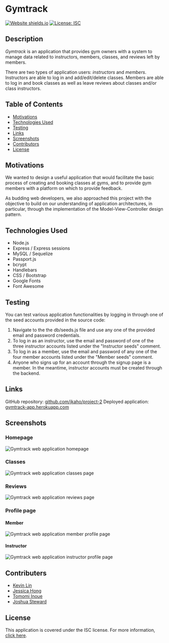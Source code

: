 # Gymtrack

[![Website shields.io](https://img.shields.io/website-up-down-green-red/http/shields.io.svg)](http://shields.io/)
[![License: ISC](https://img.shields.io/badge/License-ISC-blue.svg)](https://opensource.org/licenses/ISC)


## Description 

*Gymtrack* is an application that provides gym owners with a system to manage data related to instructors, members, classes, and reviews left by members.

There are two types of application users: *instructors* and *members*. Instructors are able to log in and add/edit/delete classes. Members are able to log in and book classes as well as leave reviews about classes and/or class instructors.  

## Table of Contents 

- [Motivations](#Motivations)
- [Technologies Used](#Technologies-Used)
- [Testing](#Testing)
- [Links](#Links)
- [Screenshots](#Screenshots)
- [Contributors](#Contributors)
- [License](#License)

## Motivations 

We wanted to design a useful application that would facilitate the basic process of creating and booking classes at gyms, and to provide gym members with a platform on which to provide feedback.

As budding web developers, we also approached this project with the objective to build on our understanding of application architectures, in particular, through the implementation of the Model-View-Controller design pattern. 

## Technologies Used

- Node.js 
- Express / Express sessions 
- MySQL / Sequelize 
- Passport.js
- bcrypt
- Handlebars 
- CSS / Bootstrap
- Google Fonts
- Font Awesome 


## Testing 

You can test various application functionalities by logging in through one of the seed accounts provided in the source code:
1. Navigate to the the db/seeds.js file and use any one of the provided email and password credentials.
2. To log in as an instructor, use the email and password of one of the three instructor accounts listed under the "Instructor seeds" comment.
3. To log in as a member, use the email and password of any one of the four member accounts listed under the "Member seeds" comment. 
4. Anyone who signs up for an account through the signup page is a member. In the meantime, instructor accounts must be created through the backend. 

## Links 

GitHub repository: [github.com/jkaho/project-2](https://github.com/jkaho/project-2)
Deployed application: [gymtrack-app.herokuapp.com](https://gymtrack-app.herokuapp.com/)

## Screenshots 

### Homepage
![Gymtrack web application homepage](images/readme/readme-homepage.png)

### Classes 
![Gymtrack web application classes page](images/readme/readme-classes.png)

### Reviews
![Gymtrack web application reviews page](images/readme/readme-reviews.png)

### Profile page 

#### Member  
![Gymtrack web application member profile page](images/readme/readme-profile-instructor.png)

#### Instructor 
![Gymtrack web application instructor profile page](images/readme/readme-profile-member.png)

## Contributers 

- [Kevin Lin](https://github.com/klin4994)
- [Jessica Hong](https://github.com/jkaho)
- [Tomomi Inoue](https://github.com/Chib1co)
- [Joshua Steward](https://github.com/JoshSteward)

## License 

This application is covered under the ISC license.
For more information, [click here](https://opensource.org/licenses/ISC).
